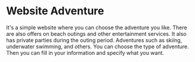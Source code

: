 <h1>Website Adventure</h1>
<p>It's a simple website where you can choose the adventure you like.
  There are also offers on beach outings and other entertainment services.
  It also has private parties during the outing period. Adventures such as skiing, underwater swimming, and others.
  You can choose the type of adventure. Then you can fill in your information and specify what you want.</p>
